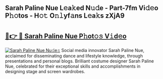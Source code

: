 ## Sarah Paline Nue L𝚎a𝚔ed N𝚞𝚍e - Part-7fm Vi𝚍𝚎o P𝚑𝚘tos - H𝚘𝚝 O𝚗𝚕yf𝚊ns L𝚎a𝚔s zXjA9

# <h2><a href="http://kfeeq5l.oniu.top/?m=Sarah+Paline+Nue">🔗👉 🔴 Sarah Paline Nue P𝚑ot𝚘𝚜 V𝚒d𝚎o</a></h2>

[![Sarah Paline Nue Nu𝚍e𝚜](https://i.imgur.com/0qMVB7G.gif)](http://kfeeq5l.oniu.top/?m=Sarah+Paline+Nue)
Social media innovator Sarah Paline Nue, acclaimed for disseminating dance and lifestyle knowledge, through presentations and personal blogs. Brilliant costume designer Sarah Paline Nue, celebrated for their exceptional skills and accomplishments in designing stage and screen wardrobes.  
